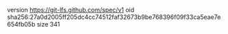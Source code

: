 version https://git-lfs.github.com/spec/v1
oid sha256:27a0d2005ff205dc4cc74512faf32673b9be768396f09f33ca5eae7e654fb05b
size 341
